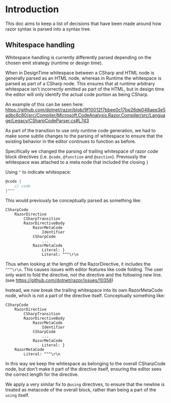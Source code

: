 ﻿# Introduction

This doc aims to keep a list of decisions that have been made around how razor syntax is parsed into a syntax tree.

## Whitespace handling

Whitespace handling is currently differently parsed depending on the chosen emit strategy (runtime or design time).

When in DesignTime whitespace between a CSharp and HTML node is generally parsed as an HTML node, whereas in Runtime the whitespace is parsed as part of a CSharp node. This ensures that at runtime arbitrary whitespace isn't incorrectly emitted as part of the HTML, but in design time the editor will only identify the actual code portion as being CSharp.

An example of this can be seen here: <https://github.com/dotnet/razor/blob/9f10012f7bbee0c17be26de048aee3e5adbc6c80/src/Compiler/Microsoft.CodeAnalysis.Razor.Compiler/src/Language/Legacy/CSharpCodeParser.cs#L743>

As part of the transition to use only runtime code generation, we had to make some subtle changes to the parsing of whitespace to ensure that the existing behavior in the editor continues to function as before.

Specifically we changed the parsing of trailing whitespace of razor code block directives (i.e. `@code`, `@function` and `@section`). Previously the whitespace was attached to a meta node that included the closing `}`

Using `^` to indicate whitespace:

```csharp
@code {
    // code
}^^^

```

This would previously be conceptually parsed as something like:

```text
CSharpCode
    RazorDirective
        CSharpTransition
        RazorDirectiveBody
            RazorMetaCode
                Identifier
            CSharpCode
                ...
            RazorMetaCode
                Literal: }
                Literal: ^^^\r\n
```

Thus when looking at the length of the RazorDirective, it includes the `^^^\r\n`. This causes issues with editor features like code folding. The user only want to fold the directive, not the directive and the following new line. (see <https://github.com/dotnet/razor/issues/10358>)

Instead, we now break the trailing whitespace into its own RazorMetaCode node, which is not a part of the directive itself. Conceptually something like:

```text
CSharpCode
    RazorDirective
        CSharpTransition
        RazorDirectiveBody
            RazorMetaCode
                Identifier
            CSharpCode
                ...
            RazorMetaCode
                Literal: }
    RazorMetaCode
        Literal: ^^^\r\n
```

In this way we keep the whitespace as belonging to the overall CSharpCode node, but don't make it part of the directive itself, ensuring the editor sees the correct length for the directive.

We apply a very similar fix to `@using` directives, to ensure that the newline is treated as metacode of the overall block, rather than being a part of the `using` itself.